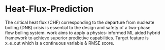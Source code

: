# Heat-Flux-Prediction
The critical heat flux (CHF) corresponding to the departure from nucleate boiling (DNB) crisis is essential to the design and safety of a two-phase flow boiling system. work aims to apply a physics-informed ML aided hybrid framework to achieve superior predictive capabilities. Target feature is x_e_out which is a continuous variable &amp; RMSE score.
